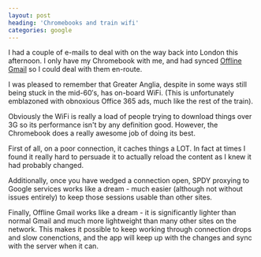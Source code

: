 ```yaml
---
layout: post
heading: 'Chromebooks and train wifi'
categories: google
---
```


I had a couple of e-mails to deal with on the way back into London this afternoon. I only have my Chromebook with me, and had synced [Offline Gmail](https://chrome.google.com/webstore/detail/gmail-offline/ejidjjhkpiempkbhmpbfngldlkglhimk?hl=en) so I could deal with them en-route.

I was pleased to remember that Greater Anglia, despite in some ways still being stuck in the mid-60′s, has on-board WiFi. (This is unfortunately emblazoned with obnoxious Office 365 ads, much like the rest of the train).

<!-- Replace missing image from http://media.chris-alexander.co.uk/wp-content/uploads/2013/04/Screenshot-2013-04-14-at-17.34.48-300x170.png -->

Obviously the WiFi is really a load of people trying to download things over 3G so its performance isn't by any definition good. However, the Chromebook does a really awesome job of doing its best.

First of all, on a poor connection, it caches things a LOT. In fact at times I found it really hard to persuade it to actually reload the content as I knew it had probably changed.

Additionally, once you have wedged a connection open, SPDY proxying to Google services works like a dream - much easier (although not without issues entirely) to keep those sessions usable than other sites.

Finally, Offline Gmail works like a dream - it is significantly lighter than normal Gmail and much more lightweight than many other sites on the network. This makes it possible to keep working through connection drops and slow conenctions, and the app will keep up with the changes and sync with the server when it can. 

